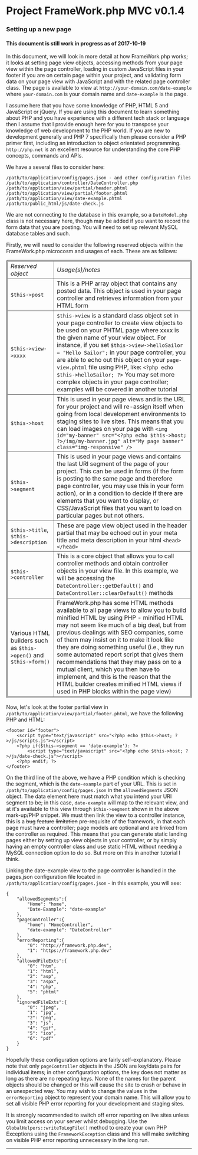 # Project FrameWork.php MVC v0.1.4 #

### Setting up a new page ###

#### This document is still work in progress as of 2017-10-19 ####

In this document, we will look in more detail at how FrameWork.php works; it looks at setting page view objects, accessing methods from your page view within the page controller, loading in custom JavaScript files in your footer if you are on certain page within your project, and validating form data on your page view with JavaScript and with the related page controller class. The page is available to view at `http://your-domain.com/date-example` where `your-domain.com` is your domain name and `date-example` is the page.

I assume here that you have some knowledge of PHP, HTML 5 and JavaScript or jQuery. If you are using this document to learn something about PHP and you have experience with a different tech stack or language then I assume that I provide enough here for you to transpose your knowledge of web development to the PHP world. If you are new to development generally and PHP 7 specifically then please consider a PHP primer first, including an introduction to object orientated programming. `http://php.net` is an excellent resource for understanding the core PHP concepts, commands and APIs.

We have a several files to consider here:

	/path/to/application/config/pages.json - and other configuration files
	/path/to/application/controller/DateController.php
	/path/to/application/view/partial/header.phtml
	/path/to/application/view/partial/footer.phtml
	/path/to/application/view/date-example.phtml
	/path/to/public_html/js/date-check.js

We are not connecting to the database in this example, so a `DateModel.php` class is not necessary here, though may be added if you want to record the form data that you are posting. You will need to set up relevant MySQL database tables and such.

Firstly, we will need to consider the following reserved objects within the FrameWork.php microcosm and usages of each. These are as follows:

<table style="border:1px solid #000;border-radius:4px;padding:2px">
	<tbody>
		<tr>
			<td style="border:1px solid #444"><em>Reserved object</em></td>
			<td style="border:1px solid #444"><em>Usage(s)/notes</em></td>
		</tr>
		<tr>
			<td style="border:1px solid #444"><code>$this->post</code> &nbsp;&nbsp;</td>
			<td style="border:1px solid #444">This is a PHP array object that contains any posted data. This object is used in your page controller and retrieves information from your HTML form</td>
		</tr>
		<tr>
			<td style="border:1px solid #444"><code>$this->view->xxxx</code> &nbsp;&nbsp;</td>
			<td style="border:1px solid #444"><code>$this->view</code> is a standard class object set in your page controller to create view objects to be used on your PHTML page where xxxx is the given name of your view object. For instance, if you set <code>$this->view->helloSailor = "Hello Sailor";</code> in your page controller, you are able to echo out this object on your <code>page-view.phtml</code> file using PHP, like: <code>&lt;?php echo $this->helloSailor; ?&gt;</code> You may set more complex objects in your page controller; examples will be covered in another tutorial</td>
		</tr>
		<tr>
			<td style="border:1px solid #444"><code>$this->host</code> &nbsp;&nbsp;</td>
			<td style="border:1px solid #444">This is used in your page views and is the URL for your project and will re-assign itself when going from local development environments to staging sites to live sites. This means that you can load images on your page with <code>&lt;img id="my-banner" src="&lt;?php echo $this->host; ?&gt;/img/my-banner.jpg" alt="My page banner" class="img-responsive" /&gt;</code></td>
		</tr>
		<tr>
			<td style="border:1px solid #444"><code>$this->segment</code> &nbsp;&nbsp;</td>
			<td style="border:1px solid #444">This is used in your page views and contains the last URI segment of the page of your project. This can be used in forms (if the form is posting to the same page and therefore page controller, you may use this in your form action), or in a condition to decide if there are elements that you want to display, or CSS/JavaScript files that you want to load on particular pages but not others.</td>
		</tr>
		<tr>
			<td style="border:1px solid #444"><code>$this->title</code>, <code>$this->description</code></td>
			<td style="border:1px solid #444">These are page view object used in the header partial that may be echoed out in your meta title and meta description in your html <code>&lt;head&gt; &lt;/head&gt;</code></td>
		</tr>
		<tr>
			<td style="border:1px solid #444"><code>$this->controller</code></td>
			<td style="border:1px solid #444">This is a core object that allows you to call controller methods and obtain controller objects in your view file. In this example, we will be accessing the <code>DateController::getDefault()</code> and <code>DateController::clearDefault()</code> methods</td>
		</tr>
		<tr>
			<td style="border:1px solid #444">Various HTML builders such as <code>$this->open()</code> and <code>$this->form()</code></td>
			<td style="border:1px solid #444">FrameWork.php has some HTML methods available to all page views to allow you to build minified HTML by using PHP - minified HTML may not seem like much of a big deal, but from previous dealings with SEO companies, some of them may insist on it to make it look like they are doing something useful (i.e., they run some automated report script that gives them recommendations that they may pass on to a mutual client, which you then have to implement, and this is the reason that the HTML builder creates minified HTML views if used in PHP blocks within the page view)</td>
		</tr>
	</tbody>
</table>
		
Now, let's look at the footer partial view in `/path/to/application/view/partial/footer.phtml`, we have the following PHP and HTML:

	<footer id="footer">
		<script type="text/javascript" src="<?php echo $this->host; ?>/js/scripts.js"></script>
		<?php if($this->segment == 'date-example'): ?>
			<script type="text/javascript" src="<?php echo $this->host; ?>/js/date-check.js"></script>
		<?php endif; ?>
	</footer>

On the third line of the above, we have a PHP condition which is checking the segment, which is the `date-example` part of your URL. This is set in `/path/to/application/config/pages.json` in the `allowedSegments` JSON object. The data element here must match what you intend your URI segment to be; in this case, `date-example` will map to the relevant view, and at it's available to this view through `$this->segment` shown in the above mark-up/PHP snippet. We must then link the view to a controller instance, this is a <strike>bug</strike> <strike>feature</strike> <strike>limitation</strike> pre-requisite of the framework, in that each page must have a controller; page models are optional and are linked from the controller as required. This means that you can generate static landing pages either by setting up view objects in your controller, or by simply having an empty controller class and use static HTML without needing a MySQL connection option to do so. But more on this in another tutorial I think.

Linking the date-example view to the page controller is handled in the pages.json configuration file located in `/path/to/application/config/pages.json` - in this example, you will see:

	{
		"allowedSegments":{
			"Home": "home",
			"Date-Example":	"date-example"
		},
		"pageController":{
			"home": "HomeController",
			"date-example":	"DateController"
		},
		"errorReporting":{
			"0": "http://framework.php.dev",
			"1": "https://framework.php.dev"
		},
		"allowedFileExts":{
			"0": "htm",
			"1": "html",
			"2": "asp",
			"3": "aspx",
			"4": "php",
			"5": "phtml"
		},
		"ignoredFileExts":{
			"0": "jpeg",
			"1": "jpg",
			"2": "png",
			"3": "js",
			"4": "gif",
			"5": "ico",
			"6": "pdf"
		}
	}

Hopefully these configuration options are fairly self-explanatory. Please note that only `pageController` objects in the JSON are key/data pairs for individual items; in other configuration options, the key does not matter as long as there are no repeating keys. None of the names for the parent objects should be changed or this will cause the site to crash or behave in an unexpected way. You may wish to change the values in the `errorReporting` object to represent your domain name. This will allow you to set all visible PHP error reporting for your development and staging sites.

It is strongly recommended to switch off error reporting on live sites unless you limit access on your server whilst debugging. Use the `GlobalHelpers::writeToLogFile()` method to create your own PHP Exceptions using the `FrameworkException` class and this will make switching on visible PHP error reporting unnecessary in the long run.


---
